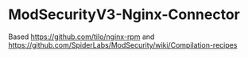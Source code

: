 # ModSecurityV3-Nginx-Connector
Based https://github.com/tilo/nginx-rpm and https://github.com/SpiderLabs/ModSecurity/wiki/Compilation-recipes
